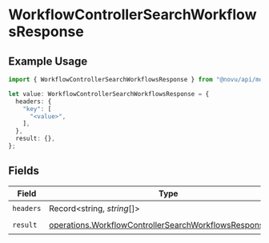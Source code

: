# WorkflowControllerSearchWorkflowsResponse

## Example Usage

```typescript
import { WorkflowControllerSearchWorkflowsResponse } from "@novu/api/models/operations";

let value: WorkflowControllerSearchWorkflowsResponse = {
  headers: {
    "key": [
      "<value>",
    ],
  },
  result: {},
};
```

## Fields

| Field                                                                                                                                | Type                                                                                                                                 | Required                                                                                                                             | Description                                                                                                                          |
| ------------------------------------------------------------------------------------------------------------------------------------ | ------------------------------------------------------------------------------------------------------------------------------------ | ------------------------------------------------------------------------------------------------------------------------------------ | ------------------------------------------------------------------------------------------------------------------------------------ |
| `headers`                                                                                                                            | Record<string, *string*[]>                                                                                                           | :heavy_check_mark:                                                                                                                   | N/A                                                                                                                                  |
| `result`                                                                                                                             | [operations.WorkflowControllerSearchWorkflowsResponseBody](../../models/operations/workflowcontrollersearchworkflowsresponsebody.md) | :heavy_check_mark:                                                                                                                   | N/A                                                                                                                                  |